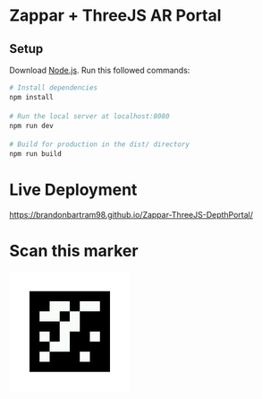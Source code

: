 # Zappar + ThreeJS AR Portal

## Setup
Download [Node.js](https://nodejs.org/en/download/).
Run this followed commands:

``` bash
# Install dependencies
npm install

# Run the local server at localhost:8080
npm run dev

# Build for production in the dist/ directory
npm run build
```

# Live Deployment
https://brandonbartram98.github.io/Zappar-ThreeJS-DepthPortal/

# Scan this marker
![alt text](https://github.com/BrandonBartram98/Zappar-ThreeJS-DepthPortal/blob/main/static/Markers/marker2.jpg?raw=true)
